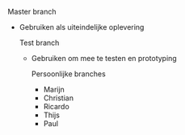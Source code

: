 Master branch
- Gebruiken als uiteindelijke oplevering

    Test branch
    - Gebruiken om mee te testen en prototyping

        Persoonlijke branches
        - Marijn
        - Christian
        - Ricardo
        - Thijs
        - Paul